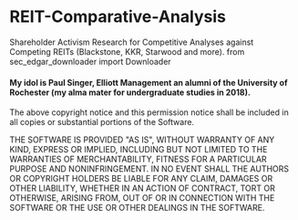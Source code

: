 # REIT-Comparative-Analysis

Shareholder Activism Research for Competitive Analyses against Competing REITs (Blackstone, KKR, Starwood and more).
from sec_edgar_downloader import Downloader
 #### My idol is Paul Singer, Elliott Management an alumni of the University of Rochester (my alma mater for undergraduate studies in 2018).


The above copyright notice and this permission notice shall be included in all
copies or substantial portions of the Software.

THE SOFTWARE IS PROVIDED "AS IS", WITHOUT WARRANTY OF ANY KIND, EXPRESS OR
IMPLIED, INCLUDING BUT NOT LIMITED TO THE WARRANTIES OF MERCHANTABILITY,
FITNESS FOR A PARTICULAR PURPOSE AND NONINFRINGEMENT. IN NO EVENT SHALL THE
AUTHORS OR COPYRIGHT HOLDERS BE LIABLE FOR ANY CLAIM, DAMAGES OR OTHER
LIABILITY, WHETHER IN AN ACTION OF CONTRACT, TORT OR OTHERWISE, ARISING FROM,
OUT OF OR IN CONNECTION WITH THE SOFTWARE OR THE USE OR OTHER DEALINGS IN THE
SOFTWARE.

